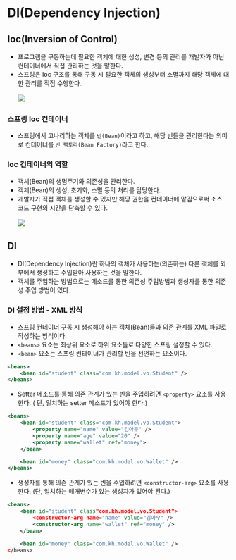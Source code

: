 # DI(Dependency Injection)

## Ioc(Inversion of Control)

- 프로그램을 구동하는데 필요한 객체에 대한 생성, 변경 등의 관리를 개발자가 아닌 컨테이너에서 직접 관리하는 것을 말한다.
- 스프링은 Ioc 구조를 통해 구동 시 필요한 객체의 생성부터 소멸까지 해당 객체에 대한 관리를 직접 수행한다.
  <br><br>
  <img src="https://user-images.githubusercontent.com/26870393/182604427-d5e9f400-cc8c-410e-b583-df5de4e50bbc.png">

### 스프링 Ioc 컨테이너

- 스프링에서 고나리하는 객체를 `빈(Bean)`이라고 하고, 해당 빈들을 관리한다는 의미로 컨테이너를 `빈 팩토리(Bean Factory)`라고 한다.

### Ioc 컨테이너의 역할

- 객체(Bean)의 생명주기와 의존성을 관리한다.
- 객체(Bean)의 생성, 초기화, 소멸 등의 처리를 담당한다.
- 개발자가 직접 객체를 생성할 수 있지만 해당 권한을 컨테이너에 맡김으로써 소스 코드 구현의 시간을 단축할 수 있다.
  <br><br>
  <img src="https://user-images.githubusercontent.com/26870393/182604584-41a1d804-b021-4443-b8e1-6e72885460e7.png">

## DI

- DI(Dependency Injection)란 하나의 객체가 사용하는(의존하는) 다른 객체를 외부에서 생성하고 주입받아 사용하는 것을 말한다.
- 객체를 주입하는 방법으로는 메소드를 통한 의존성 주입방법과 생성자를 통한 의존성 주입 방법이 있다.

### DI 설정 방법 - XML 방식

- 스프링 컨테이너 구동 시 생성해야 하는 객체(Bean)들과 의존 관계를 XML 파일로 작성하는 방식이다.
- `<beans>` 요소는 최상위 요소로 하위 요소들로 다양한 스프링 설정할 수 있다.
- `<bean>` 요소는 스프링 컨테이너가 관리할 빈을 선언하는 요소이다.

```xml
<beans>
    <bean id="student" class="com.kh.model.vo.Student" />
</beans>
```

- Setter 메소드를 통해 의존 관계가 있는 빈을 주입하려면 `<property>` 요소를 사용한다. ( 단, 일치하는 setter 메소드가 있어야 한다.)

```xml
<beans>
    <bean id="student" class="com.kh.model.vo.Student">
        <property name="name" value="김아무" />
        <property name="age" value="20" />
        <property name="wallet" ref="money">
    </bean>

    <bean id="money" class="com.kh.model.vo.Wallet" />
</beans>
```

- 생성자를 통해 의존 관계가 있는 빈을 주입하려면 `<constructor-arg>` 요소를 사용한다. (단, 일치하는 매개변수가 있는 생성자가 있어야 된다.)

```xml
<beans>
    <bean id="student" class"com.kh.model.vo.Student">
        <constructor-arg name="name" value="김아무" />
        <constructor-arg name="wallet" ref="money" />
    </bean>

    <bean id="money" class="com.kh.model.vo.Wallet" />
</beans>
```
